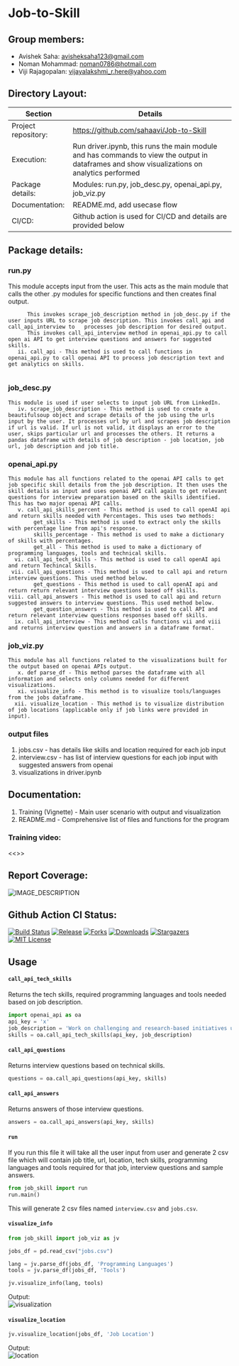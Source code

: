 # Job-to-Skill

## Group members: 
- Avishek Saha: avisheksaha123@gmail.com
- Noman Mohammad: noman0786@hotmail.com
- Viji Rajagopalan: vijayalakshmi_r.here@yahoo.com


## Directory Layout:
| Section | Details|
| -----------| -----------|
|Project repository:| https://github.com/sahaavi/Job-to-Skill |
|Execution:|Run driver.ipynb, this runs the main module and has commands to view the output in dataframes and show visualizations on analytics performed|
|Package details:| Modules: run.py, job_desc.py, openai_api.py, job_viz.py|
|Documentation:| README.md, add usecase flow|
|CI/CD:| Github action is used for CI/CD and details are provided below |

## Package details:
### run.py
This module accepts input from the user. This acts as the main module that calls the other .py modules for specific functions and then creates final output.
``` i. main - This module accepts input from the user and validates it. User can either provide either direct job urls if they are from LinkedIn or enter job description for upto 10 jobs of interest. 
      This invokes scrape_job_description method in job_desc.py if the user inputs URL to scrape job description. This invokes call_api and call_api_interview to   processes job description for desired output.
      This invokes call_api_interview method in openai_api.py to call open ai API to get interview questions and answers for suggested skills.
   ii. call_api - This method is used to call functions in openai_api.py to call openai API to process job description text and get analytics on skills.
   
 ```
 
### job_desc.py
``` 
This module is used if user selects to input job URL from LinkedIn. 
   iv. scrape_job_description - This method is used to create a beautifulsoup object and scrape details of the job using the urls input by the user. It processes url by url and scrapes job description if url is valid. If url is not valid, it displays an error to the user, skips particular url and processes the others. It returns a pandas dataframe with details of job description - job location, job url, job description and job title.
```

### openai_api.py
``` 
This module has all functions related to the openai API calls to get job specific skill details from the job description. It then uses the skill details as input and uses openai API call again to get relevant questions for interview preparation based on the skills identified. This has two major openai API calls.
   v. call_api_skills_percent - This method is used to call openAI api and return skills needed with Percentages. This uses two methods:
        get_skills - This method is used to extract only the skills with percentage line from api's response.
        skills_percentage - This method is used to make a dictionary of skills with percentages.
        get_all - This method is used to make a dictionary of programming languages, tools and technical skills.
  vi. call_api_tech_skills - This method is used to call openAI api and return Techincal Skills.
 vii. call_api_questions - This method is used to call api and return interview questions. This used method below.
        get_questions - This method is used to call openAI api and return return relevant interview questions based off skills.
viii. call_api_answers - This method is used to call api and return suggested answers to interview questions. This used method below.
        get_question_answers - This method is used to call API and return relevant interview questions responses based off skills.
  ix. call_api_interview - This method calls functions vii and viii and returns interview question and answers in a dataframe format.
 ```
### job_viz.py
``` 
This module has all functions related to the visualizations built for the output based on openai APIs output. 
   x. def parse_df - This method parses the dataframe with all information and selects only columns needed for different visualizations.
   xi. visualize_info - This method is to visualize tools/languages from the jobs dataframe.
  xii. visualize_location - This method is to visualize distribution of job locations (applicable only if job links were provided in input).
 ```

### output files
1. jobs.csv - has details like skills and location required for each job input 
2. interview.csv - has list of interview questions for each job input with suggested answers from openai
3. visualizations in driver.ipynb

## Documentation:
1. Training (Vignette) - Main user scenario with output and visualization
2. README.md - Comprehensive list of files and functions for the program

### Training video:
<<<upload video>>>




## Report Coverage:
![IMAGE_DESCRIPTION](https://github.com/sahaavi/Job-to-Skill/blob/main/coverage_report.PNG)


## Github Action CI Status:
[![Build Status][build-shield]][build-url]
[![Release][release-shield]][release-url]
[![Forks][forks-shield]][forks-url]
[![Downloads][downloads-shield]][downloads-url]
[![Stargazers][stars-shield]][stars-url]
[![MIT License][license-shield]][license-url]


<!-- MARKDOWN LINKS & IMAGES -->
[build-shield]: https://github.com/sahaavi/Job-to-Skill/actions/workflows/build.yml/badge.svg
[release-shield]: https://img.shields.io/github/v/release/sahaavi/Job-to-Skill.svg?style=flat-square
[release-url]: https://github.com/sahaavi/Job-to-Skill/releases
[forks-shield]: https://img.shields.io/github/forks/sahaavi/Job-to-Skill.svg?style=flat-square
[forks-url]: https://github.com/sahaavi/Job-to-Skill/network/members
[downloads-shield]: https://img.shields.io/github/downloads/sahaavi/Job-to-Skill/total.svg?style=flat-square
[downloads-url]: https://github.com/sahaavi/Job-to-Skill
[stars-shield]: https://img.shields.io/github/stars/sahaavi/Job-to-Skill.svg?style=flat-square
[stars-url]: https://github.com/sahaavi/Job-to-Skill/stargazers
[license-shield]: https://img.shields.io/github/license/sahaavi/Job-to-Skill.svg?style=flat-square
[license-url]: https://github.com/sahaavi/Job-to-Skill/blob/master/LICENSE
[build-url]: https://github.com/sahaavi/Job-to-Skill/actions/workflows/build.yml


## Usage
#### `call_api_tech_skills`   
Returns the tech skills, required programming languages and tools needed based on job description. 

```python
import openai_api as oa
api_key = 'x'
job_description = 'Work on challenging and research-based initiatives using advanced machine learning......'
skills = oa.call_api_tech_skills(api_key, job_description)
```

#### `call_api_questions`
Returns interview questions based on technical skills.

```python
questions = oa.call_api_questions(api_key, skills)
```

#### `call_api_answers`
Returns answers of those interview questions.
```python
answers = oa.call_api_answers(api_key, skills)
```
#### `run`
If you run this file it will take all the user input from user and generate 2 csv file which will contain job title, url, location, tech skills, programming languages and tools required for that job, interview questions and sample answers.
```python
from job_skill import run
run.main()
```
This will generate 2 csv files named `interview.csv` and `jobs.csv`.

#### `visualize_info`
```python
from job_skill import job_viz as jv

jobs_df = pd.read_csv("jobs.csv")

lang = jv.parse_df(jobs_df, 'Programming Languages')
tools = jv.parse_df(jobs_df, 'Tools')

jv.visualize_info(lang, tools)
```
Output:  
![visualization](visualization.jpg)

#### `visualize_location`
```python
jv.visualize_location(jobs_df, 'Job Location')
```
Output:  
![location](location.jpg)